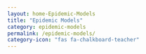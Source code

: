 ```yaml
---
layout: home-Epidemic-Models
title: "Epidemic Models"
category: epidemic-models
permalink: /epidemic-models/
category-icon: "fas fa-chalkboard-teacher"
---
```

